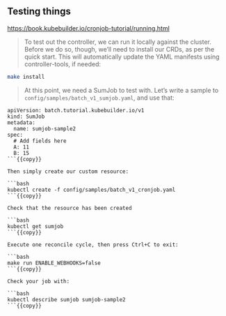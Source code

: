 ## Testing things

https://book.kubebuilder.io/cronjob-tutorial/running.html

> To test out the controller, we can run it locally against the cluster. Before we do so, though, we’ll need to install our CRDs, as per the quick start. This will automatically update the YAML manifests using controller-tools, if needed:

```bash
make install
```

>At this point, we need a SumJob to test with. Let’s write a sample to `config/samples/batch_v1_sumjob.yaml`, and use that:

```
apiVersion: batch.tutorial.kubebuilder.io/v1
kind: SumJob
metadata:
  name: sumjob-sample2
spec:
  # Add fields here
  A: 11
  B: 15
```{{copy}}

Then simply create our custom resource:

```bash
kubectl create -f config/samples/batch_v1_cronjob.yaml
```{{copy}}

Check that the resource has been created

```bash
kubectl get sumjob
```{{copy}}

Execute one reconcile cycle, then press Ctrl+C to exit:

```bash
make run ENABLE_WEBHOOKS=false
```{{copy}}

Check your job with:

```bash
kubectl describe sumjob sumjob-sample2
```{{copy}}

